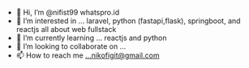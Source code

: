 - 👋 Hi, I’m @nifist99 whatspro.id
- 👀 I’m interested in ... laravel, python (fastapi,flask), springboot, and reactjs all about web fullstack
- 🌱 I’m currently learning ... reactjs and python
- 💞️ I’m looking to collaborate on ...
- 📫 How to reach me ...nikofigit@gmail.com

<!---
nifist99/nifist99 is a ✨ special ✨ repository because its `README.md` (this file) appears on your GitHub profile.
You can click the Preview link to take a look at your changes.
--->
